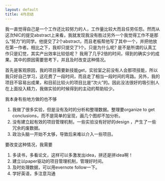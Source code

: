 ```yaml
---
layout: default
title: 4月总结
---
```

我一直觉得自己是一个工作还比较努力的人，工作量比较大而且任劳任怨。然而从这次NIC的提交abstract上来看，我就发现我没有胜过另外一个我觉得工作不是那么“努力”的同学。他提交了2个abstract，而且老板帮他写了其中一个，并把他放在第一作者。相比之下，我却只提交了1个。只是为什么呢? 是不是所谓的认真工作只是幻觉，其实产出效率比较低呢？ 我用了几乎2倍的时间，得到的确实少的成果。其中的原因需要思考下，并且及时改变这种情况。

首先是客观原因，我的项目需要新技能get，实验室之前没有人会那项技能，所以我只好自己学习，这花费了一段时间，而且走了相当一段时间的弯路。另外，我的项目不容易出成果，和目前比较火的项目比是“次火”的。因此没法很好的吸引别人在上面投入精力，我做实验的时候得到的主动的帮助较少。

我本身有些地方做的也不够
1. 我做了很多实验，但是没有及时的分析和整理数据。整理要organize to get conclusions，而不是简单的呈现，画几个图却不加分析。
2. 没有建立起有效的项目管理机制，一些实验没有好好的design ，产生了一些冗余的废数据。
3. 政治头脑一开始不太够，导致后来难以介入一些项目。

要改变这种情况，我需要 
1. 多读书，多看论文，这样可以多激发出idea，拼还是拼idea啊！
2. 建立以paper驱动的项目管理机制，管理好时间。
3. 及时处理数据，可以用evernote follow一下。
4. 学好英语，多注意沟通
